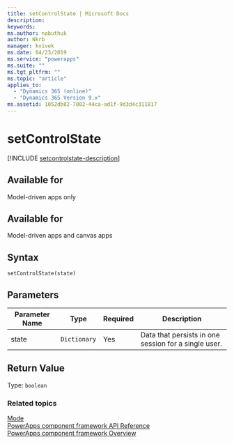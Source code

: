 ```yaml
---
title: setControlState | Microsoft Docs
description: 
keywords:
ms.author: nabuthuk
author: Nkrb
manager: kvivek
ms.date: 04/23/2019
ms.service: "powerapps"
ms.suite: ""
ms.tgt_pltfrm: ""
ms.topic: "article"
applies_to: 
  - "Dynamics 365 (online)"
  - "Dynamics 365 Version 9.x"
ms.assetid: 1052db82-7002-44ca-ad1f-9d3d4c311817
---
```


# setControlState

[!INCLUDE [setcontrolstate-description](includes/setcontrolstate-description.md)]

## Available for 

Model-driven apps only

## Available for 

Model-driven apps and canvas apps 

## Syntax

`setControlState(state)`

## Parameters

| Parameter Name|Type|Required|Description|
| ------------- |----|--------|-----------|
|state|`Dictionary`|Yes|Data that persists in one session for a single user.|

## Return Value

Type: `boolean`


### Related topics

[Mode](../mode.md)<br/>
[PowerApps component framework API Reference](../../reference/index.md)<br/>
[PowerApps component framework Overview](../../overview.md)